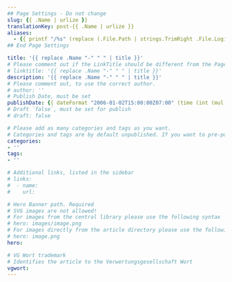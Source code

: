 ```yaml
---
## Page Settings - Do not change
slug: {{ .Name | urlize }}
translationKey: post-{{ .Name | urlize }}
aliases:
  - {{ printf "/%s" (replace (.File.Path | strings.TrimRight .File.LogicalName) "\\" "/") }}
## End Page Settings

title: '{{ replace .Name "-" " " | title }}'
# Please comment out if the LinkTitle should be different from the Page `title`.
# linktitle: '{{ replace .Name "-" " " | title }}'
description: '{{ replace .Name "-" " " | title }}'
# Please comment out, to use the correct author.
# author: ''
# Publish Date, must be set
publishDate: {{ dateFormat "2006-01-02T15:00:00Z07:00" (time (int (mul (div (sub (add now.Local.Unix 900) 1) 900) 900))) }}
# Draft `false`, must be set for publish
# draft: false

# Please add as many categories and tags as you want.
# Categories and tags are by default unpublished. If you want to pre-populate a tag before you publish it, this is also possible with this.
categories:
- ''
tags:
- ''

# Additional links, listed in the sidebar
# links:
#  - name:
#    url:

# Hero Banner path. Required
# SVG images are not allowed!
# For images from the central library please use the following syntax
# hero: images/image.png
# For images directly from the article directory please use the following syntax
# hero: image.png
hero:

# VG Wort trademark
# Identifies the article to the Verwertungsgesellschaft Wort
vgwort:
---
```

